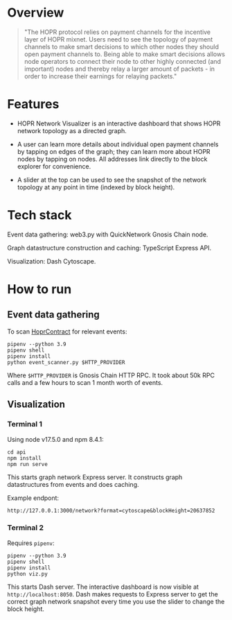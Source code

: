 # Overview

> "The HOPR protocol relies on payment channels for the incentive layer of HOPR mixnet. Users need to see the topology of payment channels to make smart decisions to which other nodes they should open payment channels to. Being able to make smart decisions allows node operators to connect their node to other highly connected (and important) nodes and thereby relay a larger amount of packets - in order to increase their earnings for relaying packets."

# Features

- HOPR Network Visualizer is an interactive dashboard that shows HOPR network topology as a directed graph.

- A user can learn more details about individual open payment channels by tapping on edges of the graph; they can learn more about HOPR nodes by tapping on nodes. All addresses link directly to the block explorer for convenience.

- A slider at the top can be used to see the snapshot of the network topology at any point in time (indexed by block height).

# Tech stack

Event data gathering: web3.py with QuickNetwork Gnosis Chain node.

Graph datastructure construction and caching: TypeScript Express API.

Visualization: Dash Cytoscape.

# How to run

## Event data gathering

To scan [HoprContract](https://blockscout.com/xdai/mainnet/address/0xD2F008718EEdD7aF7E9a466F5D68bb77D03B8F7A/transactions) for relevant events:

```
pipenv --python 3.9
pipenv shell
pipenv install
python event_scanner.py $HTTP_PROVIDER
```

Where `$HTTP_PROVIDER` is Gnosis Chain HTTP RPC. It took about 50k RPC calls and a few hours to scan 1 month worth of events.

## Visualization

### Terminal 1


Using node v17.5.0 and npm 8.4.1:

```
cd api
npm install
npm run serve
```

This starts graph network Express server. It constructs graph datastructures from events and does caching. 

Example endpont:

```
http://127.0.0.1:3000/network?format=cytoscape&blockHeight=20637852
```

### Terminal 2

Requires `pipenv`:

```
pipenv --python 3.9
pipenv shell
pipenv install
python viz.py
```

This starts Dash server. The interactive dashboard is now visible at `http://localhost:8050`. Dash makes requests to Express server to get the correct graph network snapshot every time you use the slider to change the block height.
